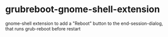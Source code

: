 # grubreboot-gnome-shell-extension
gnome-shell extension to add a "Reboot" button to the end-session-dialog, that runs grub-reboot before restart
